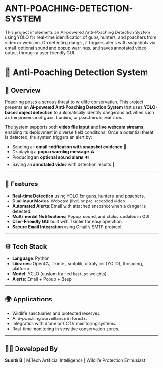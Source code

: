 # ANTI-POACHING-DETECTION-SYSTEM
This project implements an AI-powered Anti-Poaching Detection System using YOLO for real-time identification of guns, hunters, and poachers from video or webcam. On detecting danger, it triggers alerts with snapshots via email, optional sound and popup warnings, and saves annotated video output through a user-friendly GUI.
# 🦌 Anti-Poaching Detection System  

## 📌 Overview  
Poaching poses a serious threat to wildlife conservation. This project presents an **AI-powered Anti-Poaching Detection System** that uses **YOLO-based object detection** to automatically identify dangerous activities such as the presence of guns, hunters, or poachers in real time.  

The system supports both **video file input** and **live webcam streams**, enabling its deployment in diverse field conditions. Once a potential threat is detected, the system triggers an alert by:  
- Sending an **email notification with snapshot evidence** 📧  
- Displaying a **popup warning message** ⚠️  
- Producing an **optional sound alarm** 🔊  
- Saving an **annotated video** with detection results 🎥  

---

## 🚀 Features  
- **Real-time Detection** using YOLO for guns, hunters, and poachers.  
- **Dual Input Modes**: Webcam (live) or pre-recorded video.  
- **Automated Alerts**: Email with attached snapshot when a danger is detected.  
- **Multi-modal Notifications**: Popup, sound, and status updates in GUI.  
- **User-Friendly GUI** built with Tkinter for easy operation.  
- **Secure Email Integration** using Gmail’s SMTP protocol.  

---

## ⚙️ Tech Stack  
- **Language**: Python  
- **Libraries**: OpenCV, Tkinter, smtplib, ultralytics (YOLO), threading, platform  
- **Model**: YOLO (custom trained `best.pt` weights)  
- **Alerts**: Email + Popup + Beep  

---

## 🌍 Applications  
- Wildlife sanctuaries and protected reserves.  
- Anti-poaching surveillance in forests.  
- Integration with drone or CCTV monitoring systems.  
- Real-time monitoring in sensitive conservation zones.  

---

## 👨‍💻 Developed By  
**Sunith B** | M.Tech Artificial Intelligence | Wildlife Protection Enthusiast  
